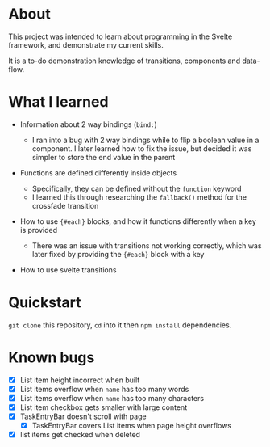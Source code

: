 # About
This project was intended to learn about programming in the Svelte 
framework, and demonstrate my current skills.

It is a to-do demonstration knowledge of transitions, components 
and data-flow.


# What I learned
- Information about 2 way bindings (`bind:`)
  - I ran into a bug with 2 way bindings while to flip a
  boolean value in a component. 
  I later learned how to fix the issue, but decided it was 
  simpler to store the end value in the parent

- Functions are defined differently inside objects
  - Specifically, they can be defined without the `function`
  keyword
  - I learned this through researching the `fallback()` 
  method for the crossfade transition

- How to use `{#each}` blocks, and how it functions 
differently when a key is provided
  - There was an issue with transitions not working correctly, 
  which was later fixed by providing the `{#each}` block with 
  a key

- How to use svelte transitions


# Quickstart
`git clone` this repository, `cd` into it then `npm install`
dependencies.


# Known bugs
- [x] List item height incorrect when built
- [x] List items overflow when `name` has too many words
- [x] List items overflow when `name` has too many characters
- [x] List item checkbox gets smaller with large content
- [x] TaskEntryBar doesn't scroll with page
  - [x] TaskEntryBar covers List items when page height overflows
- [x] list items get checked when deleted
